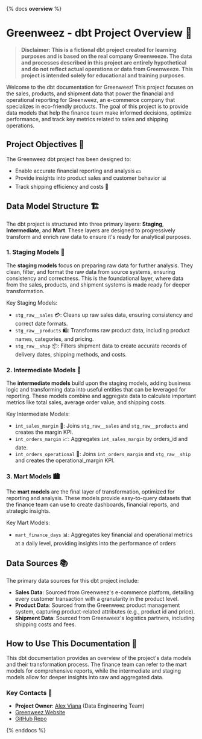 {% docs __overview__ %}

# Greenweez - dbt Project Overview 🌿

> **Disclaimer: This is a fictional dbt project created for learning purposes and is based on the real company Greenweeze. The data and processes described in this project are entirely hypothetical and do not reflect actual operations or data from Greenweeze. This project is intended solely for educational and training purposes**.

Welcome to the dbt documentation for Greenweez! This project focuses on the sales, products, and shipment data that power the financial and operational reporting for Greenweez, an e-commerce company that specializes in eco-friendly products. The goal of this project is to provide data models that help the finance team make informed decisions, optimize performance, and track key metrics related to sales and shipping operations.

## Project Objectives 🎯

The Greenweez dbt project has been designed to:

- Enable accurate financial reporting and analysis 💵
- Provide insights into product sales and customer behavior 📊
- Track shipping efficiency and costs 🚚

## Data Model Structure 🏗️

The dbt project is structured into three primary layers: **Staging**, **Intermediate**, and **Mart**. These layers are designed to progressively transform and enrich raw data to ensure it's ready for analytical purposes.

### 1. Staging Models 🧹

The **staging models** focus on preparing raw data for further analysis. They clean, filter, and format the raw data from source systems, ensuring consistency and correctness. This is the foundational layer, where data from the sales, products, and shipment systems is made ready for deeper transformation.

Key Staging Models:

- `stg_raw__sales` 💳: Cleans up raw sales data, ensuring consistency and correct date formats.
- `stg_raw__products` 🛍️: Transforms raw product data, including product names, categories, and pricing.
- `stg_raw__ship` 📦: Filters shipment data to create accurate records of delivery dates, shipping methods, and costs.

### 2. Intermediate Models 🔄

The **intermediate models** build upon the staging models, adding business logic and transforming data into useful entities that can be leveraged for reporting. These models combine and aggregate data to calculate important metrics like total sales, average order value, and shipping costs.

Key Intermediate Models:

- `int_sales_margin` 💸: Joins `stg_raw__sales` and `stg_raw__products` and creates the margin KPI.
- `int_orders_margin` 📈: Aggregates `int_sales_margin` by orders_id and date.
- `int_orders_operational` 🚚: Joins `int_orders_margin` and `stg_raw__ship` and creates the operational_margin KPI.

### 3. Mart Models 🏙️

The **mart models** are the final layer of transformation, optimized for reporting and analysis. These models provide easy-to-query datasets that the finance team can use to create dashboards, financial reports, and strategic insights.

Key Mart Models:

- `mart_finance_days` 📊: Aggregates key financial and operational metrics at a daily level, providing insights into the performance of orders

## Data Sources 📚

The primary data sources for this dbt project include:

- **Sales Data**: Sourced from Greenweez's e-commerce platform, detailing every customer transaction with a granularity in the product level.
- **Product Data**: Sourced from the Greenweez product management system, capturing product-related attributes (e.g., product id and price).
- **Shipment Data**: Sourced from Greenweez's logistics partners, including shipping costs and fees.

## How to Use This Documentation 📖

This dbt documentation provides an overview of the project's data models and their transformation process. The finance team can refer to the mart models for comprehensive reports, while the intermediate and staging models allow for deeper insights into raw and aggregated data.

### Key Contacts 📇

- **Project Owner**: [Alex Viana](https://github.com/vianaxabreu) (Data Engineering Team)
- [Greenweez Website](https://www.greenweez.com/)
- [GitHub Repo](https://github.com/vianaxabreu/dbt_day02.git)

{% enddocs %}
